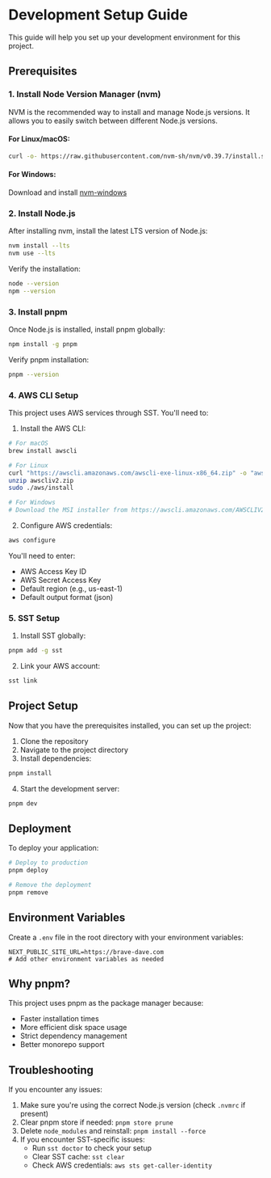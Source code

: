 # Development Setup Guide

This guide will help you set up your development environment for this project.

## Prerequisites

### 1. Install Node Version Manager (nvm)

NVM is the recommended way to install and manage Node.js versions. It allows you to easily switch between different Node.js versions.

#### For Linux/macOS:
```bash
curl -o- https://raw.githubusercontent.com/nvm-sh/nvm/v0.39.7/install.sh | bash
```

#### For Windows:
Download and install [nvm-windows](https://github.com/coreybutler/nvm-windows/releases)

### 2. Install Node.js

After installing nvm, install the latest LTS version of Node.js:

```bash
nvm install --lts
nvm use --lts
```

Verify the installation:
```bash
node --version
npm --version
```

### 3. Install pnpm

Once Node.js is installed, install pnpm globally:

```bash
npm install -g pnpm
```

Verify pnpm installation:
```bash
pnpm --version
```

### 4. AWS CLI Setup

This project uses AWS services through SST. You'll need to:

1. Install the AWS CLI:
```bash
# For macOS
brew install awscli

# For Linux
curl "https://awscli.amazonaws.com/awscli-exe-linux-x86_64.zip" -o "awscliv2.zip"
unzip awscliv2.zip
sudo ./aws/install

# For Windows
# Download the MSI installer from https://awscli.amazonaws.com/AWSCLIV2.msi
```

2. Configure AWS credentials:
```bash
aws configure
```
You'll need to enter:
- AWS Access Key ID
- AWS Secret Access Key
- Default region (e.g., us-east-1)
- Default output format (json)

### 5. SST Setup

1. Install SST globally:
```bash
pnpm add -g sst
```

2. Link your AWS account:
```bash
sst link
```

## Project Setup

Now that you have the prerequisites installed, you can set up the project:

1. Clone the repository
2. Navigate to the project directory
3. Install dependencies:
```bash
pnpm install
```
4. Start the development server:
```bash
pnpm dev
```

## Deployment

To deploy your application:

```bash
# Deploy to production
pnpm deploy

# Remove the deployment
pnpm remove
```

## Environment Variables

Create a `.env` file in the root directory with your environment variables:

```env
NEXT_PUBLIC_SITE_URL=https://brave-dave.com
# Add other environment variables as needed
```

## Why pnpm?

This project uses pnpm as the package manager because:
- Faster installation times
- More efficient disk space usage
- Strict dependency management
- Better monorepo support

## Troubleshooting

If you encounter any issues:

1. Make sure you're using the correct Node.js version (check `.nvmrc` if present)
2. Clear pnpm store if needed: `pnpm store prune`
3. Delete `node_modules` and reinstall: `pnpm install --force`
4. If you encounter SST-specific issues:
   - Run `sst doctor` to check your setup
   - Clear SST cache: `sst clear`
   - Check AWS credentials: `aws sts get-caller-identity` 